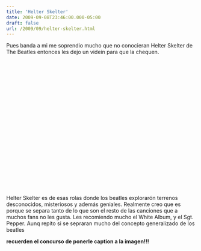 ```yaml
---
title: 'Helter Skelter'
date: 2009-09-08T23:46:00.000-05:00
draft: false
url: /2009/09/helter-skelter.html
---
```


Pues banda a mi me soprendio mucho que no conocieran Helter Skelter de The Beatles entonces les dejo un videin para que la chequen.  

<object height="344" width="425">
  <param name="movie" value="//www.youtube.com/v/ZV18scOsX54&amp;hl=en&amp;fs=1&amp;">
  <param name="allowFullScreen" value="true">
  <param name="allowscriptaccess" value="always">
  <embed src="//www.youtube.com/v/ZV18scOsX54&amp;hl=en&amp;fs=1&amp;" type="application/x-shockwave-flash" allowscriptaccess="always" allowfullscreen="true" width="425" height="344">
</object>  

Helter Skelter es de esas rolas donde los beatles explorarón terrenos desconocidos, misteriosos y además geniales. Realmente creo que es porque se separa tanto de lo que son el resto de las canciones que a muchos fans no les gusta. Les recomiendo mucho el White Album, y el Sgt. Pepper. Aunq repito si se sepraran mucho del concepto generalizado de los beatles  


**recuerden el concurso de ponerle caption a la imagen!!!**
